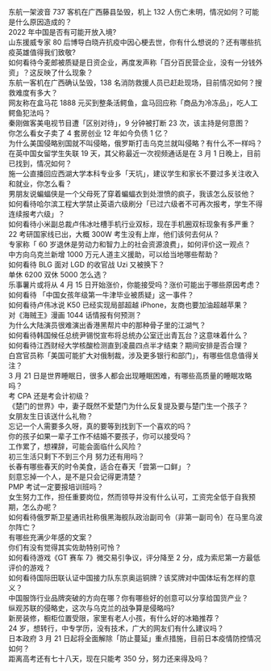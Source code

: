 东航一架波音 737 客机在广西藤县坠毁，机上 132 人伤亡未明，情况如何？可能是什么原因造成的？  
2022 年中国是否有可能开放入境?  
山东援威专家 80 后博导白晓卉抗疫中因心梗去世，你有什么想说的？还有哪些抗疫英雄值得我们致敬?  
如何看待今麦郎被质疑是日资企业，再度发声称「百分百民营企业，没有一分钱外资」？这反映了什么现象？  
东航一客机在广西确认坠毁，138 名消防救援人员已赶赴现场，目前情况如何？搜救难度有多大？  
网友称在盒马花 1888 元买到整条活鳄鱼，盒马回应称「商品为冷冻品」，吃人工鳄鱼犯法吗？  
秦刚做客美电视节目遭「区别对待」，9 分钟被打断 23 次，该主持是何意图？  
你怎么看女子卖了 4 套房创业 12 年如今负债 1 亿？  
为什么美国侵略别国就不叫侵略，俄罗斯打击乌克兰就叫侵略？有什么不一样吗？  
在英中国女留学生失联 19 天，其父称最近一次视频通话是在 3 月 1 日晚上，目前已找到，情况如何？  
施一公直播回应西湖大学本科专业多「天坑」，建议学生和家长不要过多关注收入和就业，你怎么看？  
男朋友说蝙蝠侠是一个父母死了穿着蝙蝠衣到处泄愤的疯子，我该怎么反驳他？  
如何看待哈尔滨工程大学禁止英语六级刷分「已过六级者不可再次报考，学生不得连续报考六级」？  
如何看待小米副总裁卢伟冰吐槽手机行业双标，现在手机圈双标现象有多严重？  
22 考研国家线已出，大概 300W 考生没有上岸，他们该何去何从？  
专家称「 60 岁退休是劳动力和智力上的社会资源浪费」，如何评价这一观点？  
中方向乌克兰新增 1000 万元人道主义援助，可以给当地哪些帮助？  
如何看待 BLG 面对 LGD 的收官战 Uzi 又被换下？  
单休 6200 双休 5000 怎么选？  
乐事薯片或将从 4 月 15 日开始涨价，你能接受吗？涨价可能出于哪些原因考虑？  
如何看待 「中国女孩年级第一牛津毕业被质疑」这一事件？  
如何看待卢伟冰说 K50 已经实现局部超越 iPhone，友商也要加油超越苹果？  
对《海贼王》漫画 1044 话情报有何预测？  
为什么大陆演员很难演出香港黑帮片中的那种骨子里的江湖气？  
如何看待韩国候任总统尹锡悦宣布将总统办公室迁出青瓦台？这意味着什么？  
如何看待江西财经大学核酸检测直到凌晨四点半才结束？期间安排是否合理？  
白宫官员称「美国可能扩大对俄制裁，涉及更多银行和部门」，有哪些信息值得关注？  
3 月 21 日是世界睡眠日，很多人都会出现睡眠困难，有哪些高质量的睡眠攻略吗？  
考 CPA 还是考会计初级？  
《楚门的世界》中，妻子既然不爱楚门为什么反复提及要与楚门生一个孩子？  
女朋友生日该送什么礼物？  
忘记一个人需要多久呀，真的要等到找到下一个喜欢的吗？  
你的孩子如果一辈子工作不结婚不要孩子，你可以接受吗？  
工作累了，想裸辞，可能会面临什么风险？  
初三生活只剩下不到三个月 努力还有用吗？  
长春有哪些春天的时令美食，适合在春天「尝第一口鲜」？  
刻意忘掉一个人，是不是只会记得更清楚？  
PMP 考试一定要报培训班吗？  
女生努力工作，担任重要岗位，然而领导并没有什么认可，工资完全低于自我预期，怎么办呢？  
如何看待俄罗斯卫星通讯社称俄黑海舰队政治副司令（非第一副司令）在马里乌波尔阵亡？  
有哪些充满少年感的文案？  
你们有没有觉得其实佐助特别可怜？  
如何看待游戏《GT 赛车 7》微交易引争议，评分降至 2 分，成为索尼第一方最低评价的游戏？  
如何看待国际田联认证中国接力队东京奥运铜牌？该奖牌对中国体坛有怎样的意义？  
中国服饰行业品牌突破的方向在哪？你有哪些好的创意可以分享给国货产业？  
纵观苏联的侵略史，这次与乌克兰的战争算是侵略吗?  
新房装修，橱柜位置受限，家里有老人小孩，有什么好的冰箱推荐？  
24 岁，想转行，中专学历，没有技术，广大的网友们有什么建议吗？  
日本政府 3 月 21 日起将全面解除「防止蔓延」重点措施，目前日本疫情防控情况如何？  
距离高考还有七十八天，现在只能考 350 分，努力还来得及吗？  
